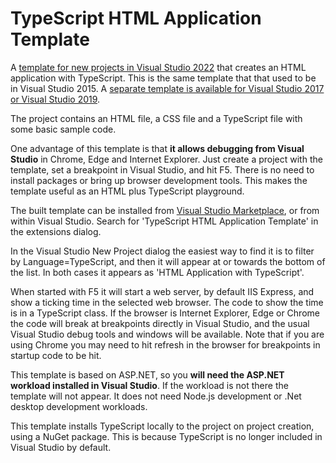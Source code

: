 # TypeScript HTML Application Template
A [template for new projects in Visual Studio 2022](https://marketplace.visualstudio.com/items?itemName=Rich-Newman.TypeScriptHTMLApplicationTemplate2022) that creates an HTML application with TypeScript.  This is the same template that that used to be in Visual Studio 2015.  A [separate template is available for Visual Studio 2017 or Visual Studio 2019](https://marketplace.visualstudio.com/items?itemName=Rich-Newman.TypeScriptHTMLApplicationTemplate).

The project contains an HTML file, a CSS file and a TypeScript file with some basic sample code.

One advantage of this template is that **it allows debugging from Visual Studio** in Chrome, Edge and Internet Explorer.  Just create a project with the template, set a breakpoint in Visual Studio, and hit F5.  There is no need to install packages or bring up browser development tools.  This makes the template useful as an HTML plus TypeScript playground.

The built template can be installed from [Visual Studio Marketplace](https://marketplace.visualstudio.com/items?itemName=Rich-Newman.TypeScriptHTMLApplicationTemplate2022), or from within Visual Studio.  Search for 'TypeScript HTML Application Template' in the extensions dialog.

In the Visual Studio New Project dialog the easiest way to find it is to filter by Language=TypeScript, and then it will appear at or towards the bottom of the list.  In both cases it appears as 'HTML Application with TypeScript'.

When started with F5 it will start a web server, by default IIS Express, and show a ticking time in the selected web browser.  The code to show the time is in a TypeScript class.  If the browser is Internet Explorer, Edge or Chrome the code will break at breakpoints directly in Visual Studio, and the usual Visual Studio debug tools and windows will be available.  Note that if you are using Chrome you may need to hit refresh in the browser for breakpoints in startup code to be hit.

This template is based on ASP.NET, so you **will need the ASP.NET workload installed in Visual Studio**.  If the workload is not there the template will not appear.  It does not need Node.js development or .Net desktop development workloads.

This template installs TypeScript locally to the project on project creation, using a NuGet package.  This is because TypeScript is no longer included in Visual Studio by default.